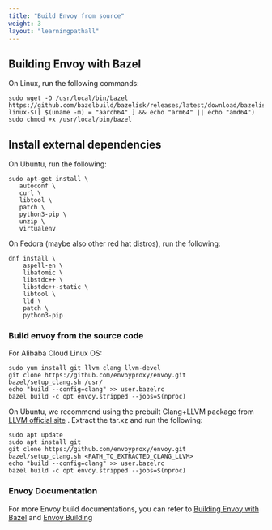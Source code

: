 ```yaml
---
title: "Build Envoy from source"
weight: 3
layout: "learningpathall"
---
```


## Building Envoy with Bazel

On Linux, run the following commands:

```console
sudo wget -O /usr/local/bin/bazel https://github.com/bazelbuild/bazelisk/releases/latest/download/bazelisk-linux-$([ $(uname -m) = "aarch64" ] && echo "arm64" || echo "amd64")
sudo chmod +x /usr/local/bin/bazel
```

## Install external dependencies

On Ubuntu, run the following:

```console
sudo apt-get install \
   autoconf \
   curl \
   libtool \
   patch \
   python3-pip \
   unzip \
   virtualenv
```

On Fedora (maybe also other red hat distros), run the following:

```console
dnf install \
    aspell-en \
    libatomic \
    libstdc++ \
    libstdc++-static \
    libtool \
    lld \
    patch \
    python3-pip
```

### Build envoy from the source code

For Alibaba Cloud Linux OS:

```console
sudo yum install git llvm clang llvm-devel
git clone https://github.com/envoyproxy/envoy.git
bazel/setup_clang.sh /usr/
echo "build --config=clang" >> user.bazelrc
bazel build -c opt envoy.stripped --jobs=$(nproc)
```

On Ubuntu, we recommend using the prebuilt Clang+LLVM package from [LLVM official site](http://releases.llvm.org/download.html) . Extract the tar.xz and run the following:

```console
sudo apt update
sudo apt install git 
git clone https://github.com/envoyproxy/envoy.git
bazel/setup_clang.sh <PATH_TO_EXTRACTED_CLANG_LLVM>
echo "build --config=clang" >> user.bazelrc
bazel build -c opt envoy.stripped --jobs=$(nproc)
```

### Envoy Documentation

For more Envoy build documentations, you can refer to [Building Envoy with Bazel](https://github.com/envoyproxy/envoy/blob/main/bazel/README.md) and [Envoy Building](https://www.envoyproxy.io/docs/envoy/latest/start/building)
